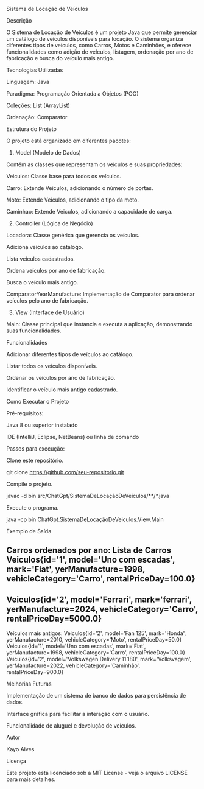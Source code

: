 Sistema de Locação de Veículos

Descrição

O Sistema de Locação de Veículos é um projeto Java que permite gerenciar um catálogo de veículos disponíveis para locação. O sistema organiza diferentes tipos de veículos, como Carros, Motos e Caminhões, e oferece funcionalidades como adição de veículos, listagem, ordenação por ano de fabricação e busca do veículo mais antigo.

Tecnologias Utilizadas

Linguagem: Java

Paradigma: Programação Orientada a Objetos (POO)

Coleções: List (ArrayList)

Ordenação: Comparator

Estrutura do Projeto

O projeto está organizado em diferentes pacotes:

1. Model (Modelo de Dados)

Contém as classes que representam os veículos e suas propriedades:

Veiculos: Classe base para todos os veículos.

Carro: Extende Veiculos, adicionando o número de portas.

Moto: Extende Veiculos, adicionando o tipo da moto.

Caminhao: Extende Veiculos, adicionando a capacidade de carga.

2. Controller (Lógica de Negócio)

Locadora<T>: Classe genérica que gerencia os veículos.

Adiciona veículos ao catálogo.

Lista veículos cadastrados.

Ordena veículos por ano de fabricação.

Busca o veículo mais antigo.

ComparatorYearManufacture: Implementação de Comparator para ordenar veículos pelo ano de fabricação.

3. View (Interface de Usuário)

Main: Classe principal que instancia e executa a aplicação, demonstrando suas funcionalidades.

Funcionalidades

Adicionar diferentes tipos de veículos ao catálogo.

Listar todos os veículos disponíveis.

Ordenar os veículos por ano de fabricação.

Identificar o veículo mais antigo cadastrado.

Como Executar o Projeto

Pré-requisitos:

Java 8 ou superior instalado

IDE (IntelliJ, Eclipse, NetBeans) ou linha de comando

Passos para execução:

Clone este repositório.

git clone https://github.com/seu-repositorio.git

Compile o projeto.

javac -d bin src/ChatGpt/SistemaDeLocaçãoDeVeiculos/**/*.java

Execute o programa.

java -cp bin ChatGpt.SistemaDeLocaçãoDeVeiculos.View.Main

Exemplo de Saída

Carros ordenados por ano:
Lista de Carros
Veiculos{id='1', model='Uno com escadas', mark='Fiat', yerManufacture=1998, vehicleCategory='Carro', rentalPriceDay=100.0}
--------------
Veiculos{id='2', model='Ferrari', mark='ferrari', yerManufacture=2024, vehicleCategory='Carro', rentalPriceDay=5000.0}
--------------

Veículos mais antigos:
Veiculos{id='2', model='Fan 125', mark='Honda', yerManufacture=2010, vehicleCategory='Moto', rentalPriceDay=50.0}
Veiculos{id='1', model='Uno com escadas', mark='Fiat', yerManufacture=1998, vehicleCategory='Carro', rentalPriceDay=100.0}
Veiculos{id='2', model='Volkswagen Delivery 11.180', mark='Volksvagem', yerManufacture=2022, vehicleCategory='Caminhão', rentalPriceDay=900.0}

Melhorias Futuras

Implementação de um sistema de banco de dados para persistência de dados.

Interface gráfica para facilitar a interação com o usuário.

Funcionalidade de aluguel e devolução de veículos.

Autor

Kayo Alves

Licença

Este projeto está licenciado sob a MIT License - veja o arquivo LICENSE para mais detalhes.
